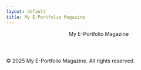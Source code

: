 ```yaml
---
layout: default
title: My E-Portfolio Magazine
---
```


<header>
  <div class="logo">My E-Portfolio Magazine</div>
  <!-- nav etc. -->
</header>

<main>
  <!-- paste your sections here from HTML -->
</main>

<footer>
  <p>&copy; 2025 My E-Portfolio Magazine. All rights reserved.</p>
</footer>
